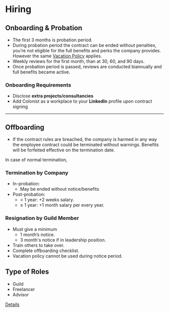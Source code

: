 # Hiring

## Onboarding & Probation
  + The first 3 months is probation period. 
  + During probation period the contract can be ended without penalties, you’re not eligible for the full benefits and perks the company provides. However the same [Vacation Policy](vacation.md) applies.
  + Weekly reviews for the first month, than at 30, 60, and 90 days.
  + Once probation period is passed, reviews are conducted biannually and full benefits became active.

### Onboarding Requirements
- Disclose **extra projects/consultancies**  
- Add Colonist as a workplace to your **LinkedIn** profile upon contract signing

___
  
## Offboarding
  + If the contract rules are breached, the company is harmed in any way the employee contract could be terminated without warnings. Benefits will be forfeited effective on the termination date.

  In case of normal termination,

### Termination by Company
+ In-probation:
  + May be ended without notice/benefits
+ Post-probation:  
     + < 1 year: +2 weeks salary.
     + ≥ 1 year: +1 month salary per every year.

### Resignation by Guild Member
+ Must give a minimum 
  + 1 month’s notice.
  + 3 month's notice if in leadership position.  
+ Train others to take over.  
+ Complete offboarding checklist.  
+ Vacation policy cannot be used during notice period.  

## Type of Roles
 + Guild
 + Freelancer
 + Advisor

[Details](https://prnt.sc/uqkjsQLj-gys)